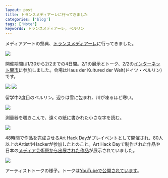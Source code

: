 ```yaml
---
layout: post
title: トランスメディアーレに行ってきました
categories: ['blog']
tags: ['Note']
keywords: トランスメディアーレ, ベルリン
---
```


メディアアートの祭典、[トランスメディアーレ](http://www.transmediale.de/)に行ってきました。

<img src="/img/blog_transmediale01.jpg" class="image-on-frame-small">

開催期間は1/30から2/2までの4日間。2/1の展示とトーク、2/2の[インターネット闇市](/jp/posts/internet_black_market/)に参加しました。会場はHaus der Kultured der Welt(ドイツ・ベルリン)です。

<img src="/img/blog_transmediale02.jpg" class="image-on-frame" />

<img src="/img/blog_transmediale03.jpg" class="image-on-frame" />

留学中2度目のベルリン。辺りは雪に包まれ、川が凍るほど寒い。

<img src="/img/blog_transmediale11.jpg" class="image-on-frame" />

測量器を覗きこんで、遠くの紙に書かれた小さな字を読む。

<img src="/img/blog_transmediale12.jpg" class="image-on-frame" />

48時間で作品を完成させるArt Hack Dayがプレイベントとして開催され、80人以上のArtistやHackerが参加したとのこと。Art Hack Dayで制作された作品や日本の[メディア芸術祭から出展された作品](http://jmaf-promote.jp/global/18.html)が展示されていました。

<img src="/img/blog_transmediale21.jpg" class="image-on-frame" />

アーティストトークの様子。トークは[YouTubeで公開されています](https://www.youtube.com/channel/UC3enqTa8dIP9YhhMqNWZZ1A)。
